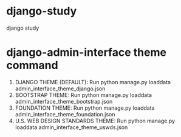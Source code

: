 # django-study
django study

# django-admin-interface theme command
1. DJANGO THEME (DEFAULT):
Run python manage.py loaddata admin_interface_theme_django.json
1. BOOTSTRAP THEME:
Run python manage.py loaddata admin_interface_theme_bootstrap.json
1. FOUNDATION THEME:
Run python manage.py loaddata admin_interface_theme_foundation.json
1. U.S. WEB DESIGN STANDARDS THEME:
Run python manage.py loaddata admin_interface_theme_uswds.json